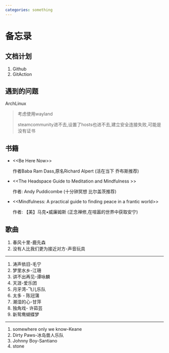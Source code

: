 ```yaml
---
categories: something
---
```


# 备忘录

## 文档计划

1.  Github
2.  GitAction

## 遇到的问题

ArchLinux

> 考虑使用wayland
>
> steamcommunity进不去,设置了hosts也进不去,建立安全连接失败,可能是没有证书

## 书籍

- \<\<Be Here Now\>\>

  作者Baba Ram Dass,原名Richard Alpert (活在当下 乔布斯推荐)

- \<\<The Headspace Guide to Meditation and Mindfulness \>\>

  作者: Andy Puddicombe (十分钟冥想 比尔盖茨推荐)

- \<\<Mindfulness: A practical guide to finding peace in a frantic
  world\>\>

  作者: 【美】马克•威廉姆斯 (正念禅修,在喧嚣的世界中获取安宁)

## 歌曲

1.  春风十里-鹿先森
2.  没有人比我们更为接近对方-声音玩具

------------------------------------------------------------------------

1.  涛声依旧-毛宁
2.  梦里水乡-江珊
3.  讲不出再见-谭咏麟
4.  天涯-爱乐团
5.  月牙湾-飞儿乐队
6.  太多 - 陈冠蒲
7.  潮湿的心-甘萍
8.  独角戏- 许茹芸
9.  新鸳鸯蝴蝶梦

------------------------------------------------------------------------

1.  somewhere only we know-Keane
2.  Dirty Paws-冰岛兽人乐队 
3.  Johnny Boy-Santiano
4.  stone
